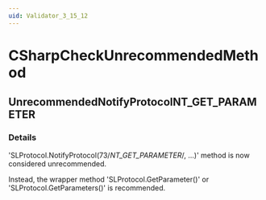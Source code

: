 ```yaml
---
uid: Validator_3_15_12
---
```


# CSharpCheckUnrecommendedMethod

## UnrecommendedNotifyProtocolNT_GET_PARAMETER

<!-- Description, Properties, ... sections are auto-generated. -->
<!-- REPLACE ME AUTO-GENERATION -->

### Details

'SLProtocol.NotifyProtocol(73/*NT_GET_PARAMETER*/, ...)' method is now considered unrecommended.

Instead, the wrapper method 'SLProtocol.GetParameter()' or 'SLProtocol.GetParameters()' is recommended.

<!-- Uncomment to add example code -->
<!--### Example code-->
